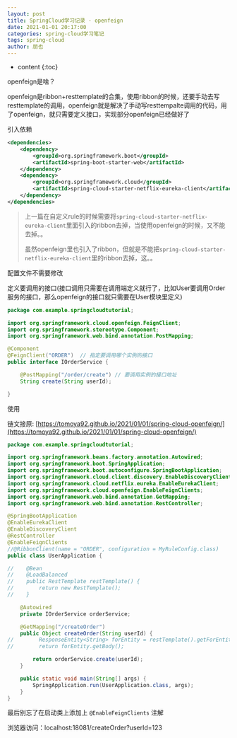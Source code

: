 ```yaml
---
layout: post
title: SpringCloud学习记录 - openfeign
date: 2021-01-01 20:17:00
categories: spring-cloud学习笔记
tags: spring-cloud
author: 朋也
---
```


* content
{:toc}

openfeign是啥？

openfeign是ribbon+resttemplate的合集，使用ribbon的时候，还要手动去写resttemplate的调用，openfeign就是解决了手动写resttempalte调用的代码，用了openfeign，就只需要定义接口，实现部分openfeign已经做好了






引入依赖

```xml
<dependencies>
    <dependency>
        <groupId>org.springframework.boot</groupId>
        <artifactId>spring-boot-starter-web</artifactId>
    </dependency>
    <dependency>
        <groupId>org.springframework.cloud</groupId>
        <artifactId>spring-cloud-starter-netflix-eureka-client</artifactId>
    </dependency>
</dependencies>
```

> 上一篇在自定义rule的时候需要将`spring-cloud-starter-netflix-eureka-client`里面引入的ribbon去掉，当使用openfeign的时候，又不能去掉。。
>
> 虽然openfeign里也引入了ribbon，但就是不能把`spring-cloud-starter-netflix-eureka-client`里的ribbon去掉，这。。

配置文件不需要修改

定义要调用的接口(接口调用只需要在调用端定义就行了，比如User要调用Order服务的接口，那么openfeign的接口就只需要在User模块里定义)

```java
package com.example.springcloudtutorial;

import org.springframework.cloud.openfeign.FeignClient;
import org.springframework.stereotype.Component;
import org.springframework.web.bind.annotation.PostMapping;

@Component
@FeignClient("ORDER")  // 指定要调用哪个实例的接口
public interface IOrderService {

    @PostMapping("/order/create") // 要调用实例的接口地址
    String create(String userId);

}
```

使用

链文接原: [https://tomoya92.github.io/2021/01/01/spring-cloud-openfeign/](https://tomoya92.github.io/2021/01/01/spring-cloud-openfeign/)

```java
package com.example.springcloudtutorial;

import org.springframework.beans.factory.annotation.Autowired;
import org.springframework.boot.SpringApplication;
import org.springframework.boot.autoconfigure.SpringBootApplication;
import org.springframework.cloud.client.discovery.EnableDiscoveryClient;
import org.springframework.cloud.netflix.eureka.EnableEurekaClient;
import org.springframework.cloud.openfeign.EnableFeignClients;
import org.springframework.web.bind.annotation.GetMapping;
import org.springframework.web.bind.annotation.RestController;

@SpringBootApplication
@EnableEurekaClient
@EnableDiscoveryClient
@RestController
@EnableFeignClients
//@RibbonClient(name = "ORDER", configuration = MyRuleConfig.class)
public class UserApplication {

//    @Bean
//    @LoadBalanced
//    public RestTemplate restTemplate() {
//        return new RestTemplate();
//    }

    @Autowired
    private IOrderService orderService;

    @GetMapping("/createOrder")
    public Object createOrder(String userId) {
//        ResponseEntity<String> forEntity = restTemplate().getForEntity("http://ORDER/order/create?userId=" + userId, String.class);
//        return forEntity.getBody();

        return orderService.create(userId);
    }

    public static void main(String[] args) {
        SpringApplication.run(UserApplication.class, args);
    }
}
```

最后别忘了在启动类上添加上 `@EnableFeignClients` 注解

浏览器访问：localhost:18081/createOrder?userId=123

